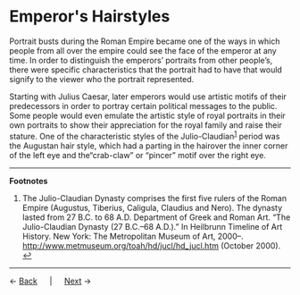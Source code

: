 # Emperor's Hairstyles

Portrait busts during the Roman Empire became one of the ways in which people from all over the empire could see the face of the emperor at any time. In order to distinguish the emperors’ portraits from other people’s, there were specific characteristics that the portrait had to have that would signify to the viewer who the portrait represented. 

Starting with Julius Caesar, later emperors would use artistic motifs of their predecessors in order to portray certain political messages to the public. Some people would even emulate the artistic style of royal portraits in their own portraits to show their appreciation for the royal family and raise their stature. One of the characteristic styles of the Julio-Claudian<sup><a id="fnref1" href="#fn1">1</a></sup> period was the Augustan hair style, which had a parting in the hairover the inner corner of the left eye and the“crab-claw” or “pincer” motif over the right eye.

---
**Footnotes**
1. <a id="fn1"></a> The Julio-Claudian Dynasty comprises the first five rulers of the Roman Empire (Augustus, Tiberius, Caligula, Claudius and Nero). The dynasty lasted from 27 B.C. to 68 A.D. Department of Greek and Roman Art. “The Julio-Claudian Dynasty (27 B.C.–68 A.D.).” In Heilbrunn Timeline of Art History. New York: The Metropolitan Museum of Art, 2000–. http://www.metmuseum.org/toah/hd/jucl/hd_jucl.htm (October 2000). <a href="#fnref1">↩</a>
---
← [Back](introduction.md) &emsp; | &emsp; [Next](augustus.md) →